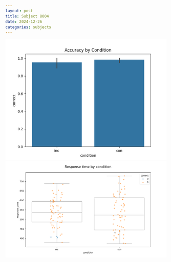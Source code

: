 ```yaml
---
layout: post
title: Subject 8004
date: 2024-12-26
categories: subjects
---
```


![](data/8004/run-8/8004_NF_acc.png)
![](data/8004/run-8/8004_NF_rt.png)
